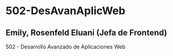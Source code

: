 # 502-DesAvanAplicWeb

## Emily, Rosenfeld Eluani (Jefa de Frontend)

502 - Desarrollo Avanzado de Aplicaciones Web
